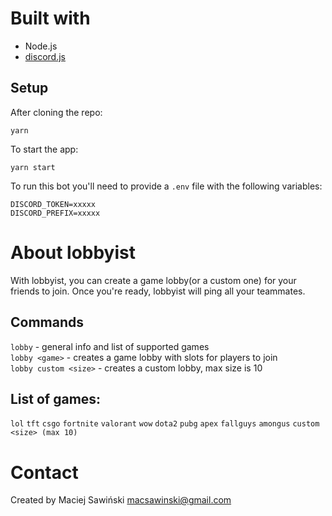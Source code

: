 # Built with

- Node.js
- [discord.js](https://github.com/discordjs/discord.js)

## Setup

After cloning the repo:

`yarn`

To start the app:

`yarn start`

To run this bot you'll need to provide a `.env` file with the following variables:

`DISCORD_TOKEN=xxxxx`  
`DISCORD_PREFIX=xxxxx`

# About lobbyist

With lobbyist, you can create a game lobby(or a custom one) for your friends to join. Once you're ready, lobbyist will ping all your teammates.

## Commands

`lobby` - general info and list of supported games  
`lobby <game>` - creates a game lobby with slots for players to join  
`lobby custom <size>` - creates a custom lobby, max size is 10

## List of games:

`lol` `tft` `csgo` `fortnite` `valorant` `wow` `dota2` `pubg` `apex` `fallguys` `amongus` `custom <size> (max 10)`

# Contact

Created by Maciej Sawiński macsawinski@gmail.com
